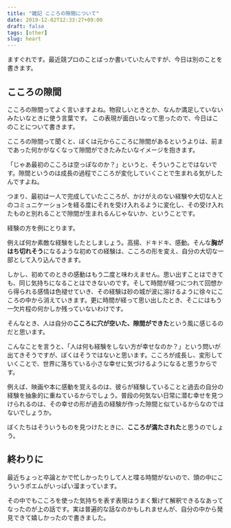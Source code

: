 ```yaml
---
title: "雑記 こころの隙間について"
date: 2019-12-02T12:33:27+09:00
draft: false
tags: [other]
slug: heart
---
```


ますぐれです。最近競プロのことばっか書いていたんですが、今日は別のことを書きます。

## こころの隙間
こころの隙間ってよく言いますよね。物寂しいときとか、なんか満足していないみたいなときに使う言葉です。
この表現が面白いなって思ったので、今日はこのことについて書きます。

こころの隙間って聞くと、ぼくは元からこころに隙間があるというよりは、前まであった何かがなくなって隙間ができたみたいなイメージを抱きます。

「じゃあ最初のこころは空っぽなのか？」というと、そういうことではないです。隙間というのは成長の過程でこころが変化していくことで生まれる気がしたんですよね。

つまり、最初は一人で完成していたこころが、かけがえのない経験や大切な人とのコミュニケーションを経る度にそれを受け入れるように変化し、その受け入れたものと別れることで隙間が生まれるんじゃないか、ということです。

経験の方を例にとります。

例えば何か素敵な経験をしたとしましょう。高揚、ドキドキ、感動。そんな**胸がはち切れそう**になるような初めての経験は、こころの形を変え、自分の大切な一部として入り込んできます。

しかし、初めてのときの感動はもう二度と味わえません。思い出すことはできても、同じ気持ちになることはできないのです。そして時間が経つにつれて回想から得られる感情は色褪せていき、その経験は砂の城が波に溶けるように徐々にこころの中から消えていきます。更に時間が経って思い出したとき、そこにはもう一欠片程の何かしか残っていないわけです。

そんなとき、人は自分の**こころに穴が空いた、隙間ができた**という風に感じるのだと思います。

こんなことを言うと、「人は何も経験をしない方が幸せなのか？」という問いが出てきそうですが、ぼくはそうではないと思います。こころが成長し、変形していくことで、世界に落ちている小さな幸せに気づけるようになると思うからです。

例えば、映画や本に感動を覚えるのは、彼らが経験していることと過去の自分の経験を抽象的に重ねているからでしょう。普段の何気ない日常に潜む幸せを見つけられるのは、その幸せの形が過去の経験が作った隙間と似ているからなのではないでしょうか。

ぼくたちはそういうものを見つけたときに、**こころが満たされた**と思うのでしょう。

## 終わりに
最近ちょっと卒論とかで忙しかったりして人と喋る時間がないので、頭の中にこういうポエムがいっぱい溜まっています。

その中でもこころを使った気持ちを表す表現はうまく繋げて解釈できるなあってなったのが上の話です。実は普遍的な話なのかもしれませんが、自分の中から発見できて嬉しかったので書きました。
